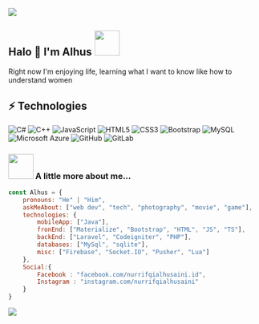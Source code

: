 ![](https://raw.githubusercontent.com/halfrost/halfrost/master/icons/header_.png)

## Halo 👋 I'm Alhus <img src="https://media.giphy.com/media/mGcNjsfWAjY5AEZNw6/giphy.gif" width="50">
Right now I'm enjoying life, learning what I want to know like how to understand women
## ⚡ Technologies

![C#](https://img.shields.io/badge/-CSharp-27ae60?style=flat-square&logo=c-sharp)
![C++](https://img.shields.io/badge/-C++-00599C?style=flat-square&logo=c)
![JavaScript](https://img.shields.io/badge/-JavaScript-black?style=flat-square&logo=javascript)
![HTML5](https://img.shields.io/badge/-HTML5-E34F26?style=flat-square&logo=html5&logoColor=white)
![CSS3](https://img.shields.io/badge/-CSS3-1572B6?style=flat-square&logo=css3)
![Bootstrap](https://img.shields.io/badge/-Bootstrap-563D7C?style=flat-square&logo=bootstrap)
![MySQL](https://img.shields.io/badge/-MySQL-black?style=flat-square&logo=mysql)
![Microsoft Azure](https://img.shields.io/badge/Microsoft%20Azure-232F7E?style=flat-square&logo=microsoft-azure)
![GitHub](https://img.shields.io/badge/-GitHub-181717?style=flat-square&logo=github)
![GitLab](https://img.shields.io/badge/-GitLab-FCA121?style=flat-square&logo=gitlab)
### <img src="https://media.giphy.com/media/VgCDAzcKvsR6OM0uWg/giphy.gif" width="50"> A little more about me...  

```javascript
const Alhus = {
    pronouns: "He" | "Him",
    askMeAbout: ["web dev", "tech", "photography", "movie", "game"],
    technologies: {
        mobileApp: ["Java"],
        fronEnd: ["Materialize", "Bootstrap", "HTML", "JS", "TS"],
        backEnd: ["Laravel", "Codeigniter", "PHP"],
        databases: ["MySql", "sqlite"],
        misc: ["Firebase", "Socket.IO", "Pusher", "Lua"]
    },
    Social:{
        Facebook : "facebook.com/nurrifqialhusaini.id",
        Instagram : "instagram.com/nurrifqialhusaini"
    }
}
```

![](https://visitor-badge.laobi.icu/badge?page_id=nurrifqialhusaini.nurrifqialhusaini)
